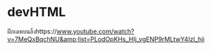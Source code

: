 # devHTML
ฝึกเดพบนลิ้งhttps://www.youtube.com/watch?v=7MeQxBqchNU&amp;list=PLodOpKHs_HIj_vgENP9rMLtwY4Izl_hji
